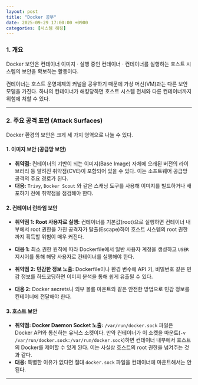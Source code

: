 ```yaml
---
layout: post
title: "Docker 공부"
date: 2025-09-29 17:00:00 +0900
categories: [시스템 해킹]
---
```


### 1. 개요

Docker 보안은 컨테이너 이미지 · 실행 중인 컨테이너 · 컨테이너를 실행하는 호스트 시스템의 보안을 확보하는 활동이다.

컨테이너는 호스트 운영체제의 커널을 공유하기 때문에 가상 머신(VM)과는 다른 보안 모델을 가진다. 하나의 컨테이너가 해킹당하면 호스트 시스템 전체와 다른 컨테이너까지 위험에 처할 수 있다.

---

### 2. 주요 공격 표면 (Attack Surfaces)

Docker 환경의 보안은 크게 세 가지 영역으로 나눌 수 있다.

#### **1. 이미지 보안 (공급망 보안)**
*   **취약점:** 컨테이너의 기반이 되는 이미지(Base Image) 자체에 오래된 버전의 라이브러리 등 알려진 취약점(CVE)이 포함되어 있을 수 있다. 이는 소프트웨어 공급망 공격의 주요 경로가 된다.
*   **대응:** `Trivy`, `Docker Scout` 와 같은 스캐닝 도구를 사용해 이미지를 빌드하거나 배포하기 전에 취약점을 점검해야 한다.

#### **2. 컨테이너 런타임 보안**
*   **취약점 1: Root 사용자로 실행:** 컨테이너를 기본값(root)으로 실행하면 컨테이너 내부에서 root 권한을 가진 공격자가 탈출(Escape)하여 호스트 시스템의 root 권한까지 획득할 위험이 매우 커진다.
*   **대응 1:** 최소 권한 원칙에 따라 Dockerfile에서 일반 사용자 계정을 생성하고 `USER` 지시어를 통해 해당 사용자로 컨테이너를 실행해야 한다.

*   **취약점 2: 민감한 정보 노출:** Dockerfile이나 환경 변수에 API 키, 비밀번호 같은 민감 정보를 하드코딩하면 이미지 분석을 통해 쉽게 유출될 수 있다.
*   **대응 2:** Docker secrets나 외부 볼륨 마운트와 같은 안전한 방법으로 민감 정보를 컨테이너에 전달해야 한다.

#### **3. 호스트 보안**
*   **취약점: Docker Daemon Socket 노출:** `/var/run/docker.sock` 파일은 Docker API와 통신하는 유닉스 소켓이다. 만약 컨테이너가 이 소켓을 마운트(`-v /var/run/docker.sock:/var/run/docker.sock`)하면 컨테이너 내부에서 호스트의 Docker를 제어할 수 있게 된다. 이는 사실상 호스트의 root 권한을 넘겨주는 것과 같다.
*   **대응:** 특별한 이유가 없다면 절대 `docker.sock` 파일을 컨테이너에 마운트해서는 안 된다.

<hr class="short-rule">